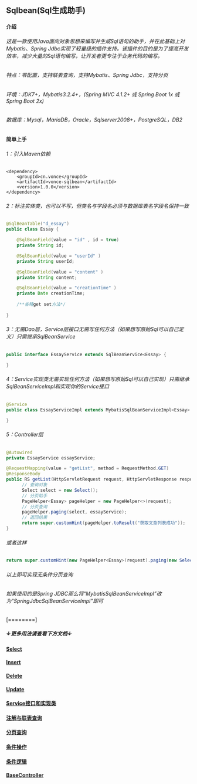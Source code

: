 ## Sqlbean(Sql生成助手)
#### 介绍
###### 这是一款使用Java面向对象思想来编写并生成Sql语句的助手，并在此基础上对Mybatis、Spring Jdbc实现了轻量级的插件支持。该插件的目的是为了提高开发效率，减少大量的Sql语句编写，让开发者更专注于业务代码的编写。

###### 特点：零配置，支持联表查询，支持Mybatis、Spring Jdbc，支持分页
###### 环境：JDK7+，Mybatis3.2.4+，(Spring MVC 4.1.2+ 或 Spring Boot 1x 或 Spring Boot 2x)
###### 数据库：Mysql，MariaDB，Oracle，Sqlserver2008+，PostgreSQL，DB2

#### 简单上手
###### 1：引入Maven依赖
    <dependency>
    	<groupId>cn.vonce</groupId>
    	<artifactId>vonce-sqlbean</artifactId>
    	<version>1.0.0</version>
    </dependency>
###### 2：标注实体类，也可以不写，但类名与字段名必须与数据库表名字段名保持一致
```java
@SqlBeanTable("d_essay")
public class Essay {

    @SqlBeanField(value = "id" , id = true)
    private String id;

    @SqlBeanField(value = "userId" )
    private String userId;

    @SqlBeanField(value = "content" )
    private String content;

    @SqlBeanField(value = "creationTime" )
    private Date creationTime;
	
    /**省略get set方法*/
	
}
```
###### 3：无需Dao层，Service层接口无需写任何方法（如果想写原始Sql可以自己定义）只需继承SqlBeanService<T>
```java
public interface EssayService extends SqlBeanService<Essay> {

}
```
###### 4：Service实现类无需实现任何方法（如果想写原始Sql可以自己实现）只需继承SqlBeanServiceImpl<T>和实现你的Service接口
```java
@Service
public class EssayServiceImpl extends MybatisSqlBeanServiceImpl<Essay> implements EssayService {

}
```
###### 5：Controller层
```java
@Autowired
private EssayService essayService;

@RequestMapping(value = "getList", method = RequestMethod.GET)
@ResponseBody
public RS getList(HttpServletRequest request, HttpServletResponse response) {
      // 查询对象
      Select select = new Select();
      // 分页助手
      PageHelper<Essay> pageHelper = new PageHelper<>(request);
      // 分页查询
      pageHelper.paging(select, essayService);
      // 返回结果
      return super.customHint(pageHelper.toResult("获取文章列表成功"));
}
```
###### 或者这样
```java
return super.customHint(new PageHelper<Essay>(request).paging(new Select(),essayService).toResult("获取文章列表成功"));
```
###### 以上即可实现无条件分页查询
###### 如果使用的是Spring JDBC那么将“MybatisSqlBeanServiceImpl”改为“SpringJdbcSqlBeanServiceImpl”即可
[========]

##### &darr;更多用法请查看下方文档&darr;

#### [Select](https://github.com/Jovilam77/vonce-sqlbean/blob/develop/doc/Select.md "Select")
#### [Insert](https://github.com/Jovilam77/vonce-sqlbean/blob/develop/doc/Insert.md "Insert")
#### [Delete](https://github.com/Jovilam77/vonce-sqlbean/blob/develop/doc/Delete.md "Delete")
#### [Update](https://github.com/Jovilam77/vonce-sqlbean/blob/develop/doc/Update.md "Update")
#### [Service接口和实现类](https://github.com/Jovilam77/vonce-sqlbean/blob/develop/doc/Interface.md "Service接口和实现类")
#### [注解与联表查询](https://github.com/Jovilam77/vonce-sqlbean/blob/develop/doc/Annotation.md "注解与联表查询")
#### [分页查询](https://github.com/Jovilam77/vonce-sqlbean/blob/develop/doc/Paging.md "分页查询")
#### [条件操作](https://github.com/Jovilam77/vonce-sqlbean/blob/develop/doc/SqlOperator.md "条件操作")
#### [条件逻辑](https://github.com/Jovilam77/vonce-sqlbean/blob/develop/doc/SqlLogic.md "条件逻辑")
#### [BaseController](https://github.com/Jovilam77/vonce-sqlbean/blob/develop/doc/BaseController.md "BaseController")